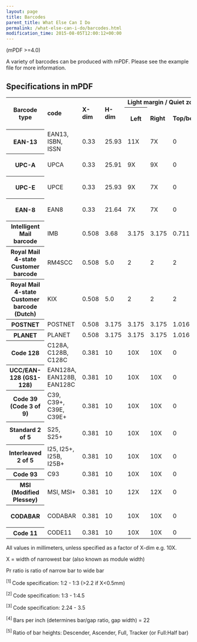 ```yaml
---
layout: page
title: Barcodes
parent_title: What Else Can I Do
permalink: /what-else-can-i-do/barcodes.html
modification_time: 2015-08-05T12:00:12+00:00
---
```


<p>(mPDF &gt;=4.0)</p>
<p>A variety of barcodes can be produced with mPDF. Please see the example file for more information.</p>

## Specifications in mPDF

<table class="table"> <tbody>
<tr> <th rowspan="2" class="pmhBottomCenter" style="font-weight: bold;">Barcode type</th>
<td rowspan="2" class="pmhBottomCenter" style="font-weight: bold;"><span class="parameter">code</span></td>
<td rowspan="2" class="pmhBottomCenter" style="font-weight: bold;">X-dim</td>
<td rowspan="2" class="pmhBottomCenter" style="font-weight: bold;">H-dim</td>
<td colspan="3" class="pmhBottomCenter" style="font-weight: bold;">Light margin / Quiet zone</td>
<td rowspan="2" class="pmhBottomCenter" style="font-weight: bold;">DAFT<sup>[5]</sup></td>
<td rowspan="2" class="pmhBottomCenter" style="font-weight: bold;">Pr ratio</td>
</tr>
<tr> <th>
<p><b>Left

</b></p>
</th>
<td>
<p><b>Right</b></p>
</td>
<td>
<p><b>Top/bottom</b></p>
</td>
</tr>
<tr> <th>
<p>EAN-13</p>
</th>
<td>EAN13, ISBN, ISSN</td>
<td>0.33</td>
<td>25.93</td>
<td>11X</td>
<td>7X</td>
<td>0</td>
<td>&nbsp;</td>
<td>&nbsp;</td>
</tr>
<tr> <th>
<p>UPC-A</p>
</th>
<td>UPCA</td>
<td>0.33</td>
<td>25.91</td>
<td>9X</td>
<td>9X</td>
<td>0</td>
<td>&nbsp;</td>
<td>&nbsp;</td>
</tr>
<tr> <th>
<p>UPC-E</p>
</th>
<td>UPCE</td>
<td>0.33</td>
<td>25.93</td>
<td>9X</td>
<td>7X</td>
<td>0</td>
<td>&nbsp;</td>
<td>&nbsp;</td>
</tr>
<tr> <th>
<p>EAN-8</p>
</th>
<td>EAN8</td>
<td>0.33</td>
<td>21.64</td>
<td>7X</td>
<td>7X</td>
<td>0</td>
<td>&nbsp;</td>
<td>&nbsp;</td>
</tr>
<tr> <th>Intelligent Mail barcode</th>
<td>IMB</td>
<td>0.508</td>
<td>3.68</td>
<td>3.175</td>
<td>3.175</td>
<td>0.711</td>
<td>2:2:3:1</td>
<td><sup>[4]</sup></td>
</tr>
<tr> <th>Royal Mail 4-state Customer barcode</th>
<td>RM4SCC</td>
<td>0.508</td>
<td>5.0</td>
<td>2</td>
<td>2</td>
<td>2</td>
<td>5:5:8:2</td>
<td><sup>[4]</sup></td>
</tr>
<tr> <th>Royal Mail 4-state Customer barcode (Dutch)</th>
<td>KIX</td>
<td>0.508</td>
<td>5.0</td>
<td>2</td>
<td>2</td>
<td>2</td>
<td>5:5:8:2</td>
<td><sup>[4]</sup></td>
</tr>
<tr> <th>POSTNET</th>
<td>POSTNET</td>
<td>0.508</td>
<td>3.175</td>
<td>3.175</td>
<td>3.175</td>
<td>1.016</td>
<td>5:2</td>
<td>&nbsp;</td>
</tr>
<tr> <th>PLANET</th>
<td>PLANET</td>
<td>0.508</td>
<td>3.175</td>
<td>3.175</td>
<td>3.175</td>
<td>1.016</td>
<td>5:2</td>
<td>&nbsp;</td>
</tr>
<tr> <th>Code 128</th>
<td>C128A, C128B, C128C</td>
<td>0.381</td>
<td>10</td>
<td>10X</td>
<td>10X</td>
<td>0</td>
<td>&nbsp;</td>
<td>-</td>
</tr>
<tr> <th>UCC/EAN-128 (GS1-128)</th>
<td>EAN128A, EAN128B, EAN128C</td>
<td>0.381</td>
<td>10</td>
<td>10X</td>
<td>10X</td>
<td>0</td>
<td>&nbsp;</td>
<td>-</td>
</tr>
<tr> <th>Code 39 (Code 3 of 9)</th>
<td>C39, C39+, C39E, C39E+</td>
<td>0.381</td>
<td>10</td>
<td>10X</td>
<td>10X</td>
<td>0</td>
<td>&nbsp;</td>
<td>
<p>2.5<sup>[1]</sup></p>
</td>
</tr>
<tr> <th>Standard 2 of 5</th>
<td>S25, S25+</td>
<td>0.381</td>
<td>10</td>
<td>10X</td>
<td>10X</td>
<td>0</td>
<td>&nbsp;</td>
<td>
<p>3<sup>[2]</sup></p>
</td>
</tr>
<tr> <th>Interleaved 2 of 5</th>
<td>I25, I25+, I25B, I25B+</td>
<td>0.381</td>
<td>10</td>
<td>10X</td>
<td>10X</td>
<td>0</td>
<td>&nbsp;</td>
<td>
<p>2.5<sup>[1]</sup></p>
</td>
</tr>
<tr> <th>Code 93</th>
<td>C93</td>
<td>0.381</td>
<td>10</td>
<td>10X</td>
<td>10X</td>
<td>0</td>
<td>&nbsp;</td>
<td>-</td>
</tr>
<tr> <th>MSI (Modified Plessey)</th>
<td>MSI, MSI+</td>
<td>0.381</td>
<td>10</td>
<td>12X</td>
<td>12X</td>
<td>0</td>
<td>&nbsp;</td>
<td>-</td>
</tr>
<tr> <th>CODABAR</th>
<td>CODABAR</td>
<td>0.381</td>
<td>10</td>
<td>10X</td>
<td>10X</td>
<td>0</td>
<td>&nbsp;</td>
<td>
<p>2.5<sup>[1]</sup></p>
</td>
</tr>
<tr> <th>Code 11</th>
<td>CODE11</td>
<td>0.381</td>
<td>10</td>
<td>10X</td>
<td>10X</td>
<td>0</td>
<td>&nbsp;</td>
<td>3<sup>[3]</sup></td>
</tr>
</tbody> </table>
<p>All values in millimeters, unless specified as a factor of X-dim e.g. 10X.</p>
<p>X = width of narrowest bar (also known as module width)</p>
<p>Pr ratio is ratio of narrow bar to wide bar</p>
<p><sup>[1] </sup>Code specification: 1:2 - 1:3 (&gt;2.2 if X&lt;0.5mm)</p>
<p><sup>[2] </sup>Code specification: 1:3 - 1:4.5</p>
<p><sup>[3] </sup>Code specification: 2.24 - 3.5</p>
<p><sup>[4] </sup>Bars per inch (determines bar/gap ratio, gap width) = 22</p>
<p><sup>[5] </sup>Ratio of bar heights: Descender, Ascender, Full, Tracker (or Full:Half bar)</p>
